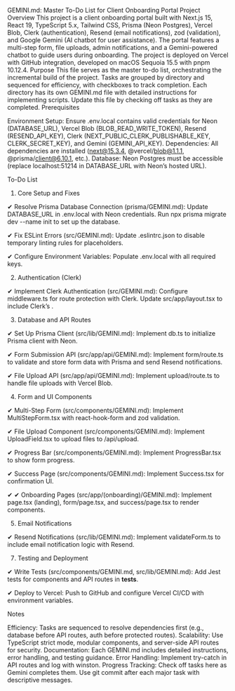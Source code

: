 GEMINI.md: Master To-Do List for Client Onboarding Portal
Project Overview
This project is a client onboarding portal built with Next.js 15, React 19, TypeScript 5.x, Tailwind CSS, Prisma (Neon Postgres), Vercel Blob, Clerk (authentication), Resend (email notifications), zod (validation), and Google Gemini (AI chatbot for user assistance). The portal features a multi-step form, file uploads, admin notifications, and a Gemini-powered chatbot to guide users during onboarding. The project is deployed on Vercel with GitHub integration, developed on macOS Sequoia 15.5 with pnpm 10.12.4.
Purpose
This file serves as the master to-do list, orchestrating the incremental build of the project. Tasks are grouped by directory and sequenced for efficiency, with checkboxes to track completion. Each directory has its own GEMINI.md file with detailed instructions for implementing scripts. Update this file by checking off tasks as they are completed.
Prerequisites

Environment Setup: Ensure .env.local contains valid credentials for Neon (DATABASE_URL), Vercel Blob (BLOB_READ_WRITE_TOKEN), Resend (RESEND_API_KEY), Clerk (NEXT_PUBLIC_CLERK_PUBLISHABLE_KEY, CLERK_SECRET_KEY), and Gemini (GEMINI_API_KEY).
Dependencies: All dependencies are installed (next@15.3.4, @vercel/blob@1.1.1, @prisma/client@6.10.1, etc.).
Database: Neon Postgres must be accessible (replace localhost:51214 in DATABASE_URL with Neon’s hosted URL).

To-Do List
1. Core Setup and Fixes

 ✔ Resolve Prisma Database Connection (prisma/GEMINI.md):
Update DATABASE_URL in .env.local with Neon credentials.
Run npx prisma migrate dev --name init to set up the database.


 ✔ Fix ESLint Errors (src/GEMINI.md):
Update .eslintrc.json to disable temporary linting rules for placeholders.


 ✔ Configure Environment Variables:
Populate .env.local with all required keys.



2. Authentication (Clerk)

 ✔ Implement Clerk Authentication (src/GEMINI.md):
Configure middleware.ts for route protection with Clerk.
Update src/app/layout.tsx to include Clerk’s <ClerkProvider>.



3. Database and API Routes

 ✔ Set Up Prisma Client (src/lib/GEMINI.md):
Implement db.ts to initialize Prisma client with Neon.


 ✔ Form Submission API (src/app/api/GEMINI.md):
Implement form/route.ts to validate and store form data with Prisma and send Resend notifications.


 ✔ File Upload API (src/app/api/GEMINI.md):
Implement upload/route.ts to handle file uploads with Vercel Blob.



4. Form and UI Components

 ✔ Multi-Step Form (src/components/GEMINI.md):
Implement MultiStepForm.tsx with react-hook-form and zod validation.


 ✔ File Upload Component (src/components/GEMINI.md):
Implement UploadField.tsx to upload files to /api/upload.


 ✔ Progress Bar (src/components/GEMINI.md):
Implement ProgressBar.tsx to show form progress.


 ✔ Success Page (src/components/GEMINI.md):
Implement Success.tsx for confirmation UI.


 ✔ ✔ Onboarding Pages (src/app/(onboarding)/GEMINI.md):
Implement page.tsx (landing), form/page.tsx, and success/page.tsx to render components.



5. Email Notifications

 ✔ Resend Notifications (src/lib/GEMINI.md):
Implement validateForm.ts to include email notification logic with Resend.







7. Testing and Deployment

 ✔ Write Tests (src/components/GEMINI.md, src/lib/GEMINI.md):
Add Jest tests for components and API routes in __tests__.


 ✔ Deploy to Vercel:
Push to GitHub and configure Vercel CI/CD with environment variables.



Notes

Efficiency: Tasks are sequenced to resolve dependencies first (e.g., database before API routes, auth before protected routes).
Scalability: Use TypeScript strict mode, modular components, and server-side API routes for security.
Documentation: Each GEMINI.md includes detailed instructions, error handling, and testing guidance.
Error Handling: Implement try-catch in API routes and log with winston.
Progress Tracking: Check off tasks here as Gemini completes them. Use git commit after each major task with descriptive messages.
